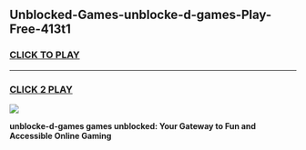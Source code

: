 
## Unblocked-Games-unblocke-d-games-Play-Free-413t1
<h3>
<a href="https://premium76.site?title=unblocke-d-games&ref=18A">CLICK TO PLAY</a></h3>
<hr>

<h3>
<a href="https://premium76.site?title=unblocke-d-games&ref=18A">CLICK 2 PLAY</a>
  
</h3>

<a href="https://premium76.site?title=unblocke-d-games&ref=18A"><img src="https://clearcache.store/games.png"></a>


**unblocke-d-games games unblocked: Your Gateway to Fun and Accessible Online Gaming**
